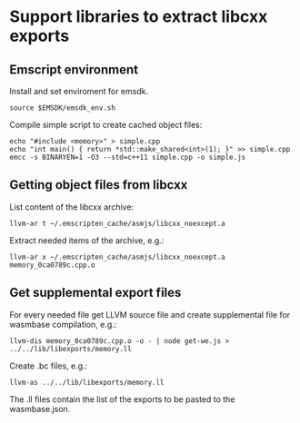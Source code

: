 # Support libraries to extract libcxx exports

## Emscript environment

Install and set enviroment for emsdk.

```
source $EMSDK/emsdk_env.sh
```

Compile simple script to create cached object files:

```
echo "#include <memory>" > simple.cpp
echo "int main() { return *std::make_shared<int>(1); }" >> simple.cpp
emcc -s BINARYEN=1 -O3 --std=c++11 simple.cpp -o simple.js
```

## Getting object files from libcxx

List content of the libcxx archive:

```
llvm-ar t ~/.emscripten_cache/asmjs/libcxx_noexcept.a
```

Extract needed items of the archive, e.g.:

```
llvm-ar x ~/.emscripten_cache/asmjs/libcxx_noexcept.a memory_0ca0789c.cpp.o
```

## Get supplemental export files

For every needed file get LLVM source file and create supplemental file for
wasmbase compilation, e.g.:

```
llvm-dis memory_0ca0789c.cpp.o -o - | node get-we.js > ../../lib/libexports/memory.ll
```

Create .bc files, e.g.:

```
llvm-as ../../lib/libexports/memory.ll
```

The .ll files contain the list of the exports to be pasted to the wasmbase.json.

